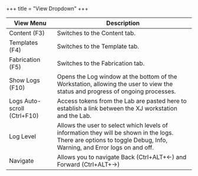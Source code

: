 +++
title = "View Dropdown"
+++


| View Menu | Description |
|------------------|--------------------------------------------------------------------------------------------------------------------------------|
| Content (F3)            | Switches to the Content tab.
| Templates (F4) | Switches to the Template tab.|
| Fabrication (F5) | Switches to the Fabrication tab.|
| Show Logs (F10)  | Opens the Log window at the bottom of the Workstation, allowing the user to view the status and progress of ongoing processes. |
| Logs Auto-scroll (Ctrl+F10) | Access tokens from the Lab are pasted here to establish a link between the XJ workstation and the Lab.                     |
| Log Level        | Allows the user to select which levels of information they will be shown in the logs. There are options to toggle Debug, Info, Warning, and Error logs on and off. |
| Navigate | Allows you to navigate Back (Ctrl+ALT+←) and Forward (Ctrl+ALT+→)